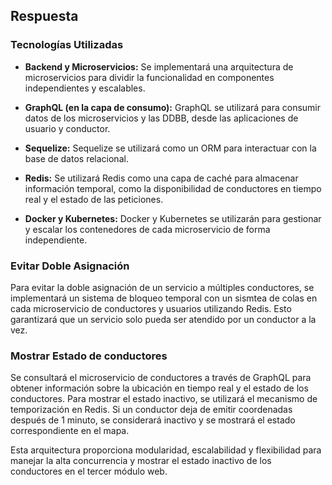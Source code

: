 ## Respuesta

### Tecnologías Utilizadas

- **Backend y Microservicios:** Se implementará una arquitectura de microservicios para dividir la funcionalidad en componentes independientes y escalables.

- **GraphQL (en la capa de consumo):** GraphQL se utilizará para consumir datos de los microservicios y las DDBB, desde las aplicaciones de usuario y conductor.

- **Sequelize:** Sequelize se utilizará como un ORM para interactuar con la base de datos relacional.

- **Redis:** Se utilizará Redis como una capa de caché para almacenar información temporal, como la disponibilidad de conductores en tiempo real y el estado de las peticiones.

- **Docker y Kubernetes:** Docker y Kubernetes se utilizarán para gestionar y escalar los contenedores de cada microservicio de forma independiente.

### Evitar Doble Asignación

Para evitar la doble asignación de un servicio a múltiples conductores, se implementará un sistema de bloqueo temporal con un sismtea de colas en cada microservicio de conductores y usuarios utilizando Redis. Esto garantizará que un servicio solo pueda ser atendido por un conductor a la vez.

### Mostrar Estado de conductores 

Se consultará el microservicio de conductores a través de GraphQL para obtener información sobre la ubicación en tiempo real y el estado de los conductores. Para mostrar el estado inactivo, se utilizará el mecanismo de temporización en Redis. Si un conductor deja de emitir coordenadas después de 1 minuto, se considerará inactivo y se mostrará el estado correspondiente en el mapa.

Esta arquitectura proporciona modularidad, escalabilidad y flexibilidad para manejar la alta concurrencia y mostrar el estado inactivo de los conductores en el tercer módulo web.

